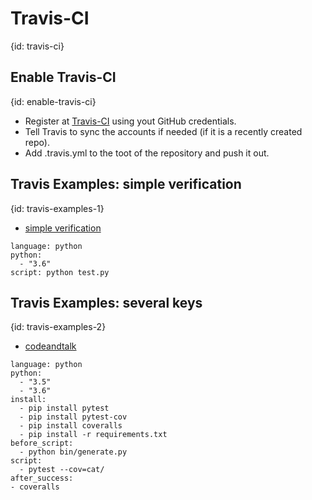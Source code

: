 # Travis-CI
{id: travis-ci}

## Enable Travis-CI
{id: enable-travis-ci}

* Register at [Travis-CI](https://travis-ci.org/) using yout GitHub credentials.
* Tell Travis to sync the accounts if needed (if it is a recently created repo).
* Add .travis.yml to the toot of the repository and push it out.

## Travis Examples: simple verification
{id: travis-examples-1}

* [simple verification](https://github.com/collab-dev/participants)

```
language: python
python:
  - "3.6"
script: python test.py
```

## Travis Examples: several keys
{id: travis-examples-2}

* [codeandtalk](https://github.com/szabgab/codeandtalk.com/)

```
language: python
python:
  - "3.5"
  - "3.6"
install:
  - pip install pytest
  - pip install pytest-cov
  - pip install coveralls
  - pip install -r requirements.txt
before_script:
  - python bin/generate.py
script:
  - pytest --cov=cat/
after_success:
- coveralls
```


